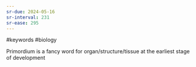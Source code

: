 ```yaml
---
sr-due: 2024-05-16
sr-interval: 231
sr-ease: 295
---
```

#keywords #biology 

Primordium is a fancy word for organ/structure/tissue at the earliest stage of development